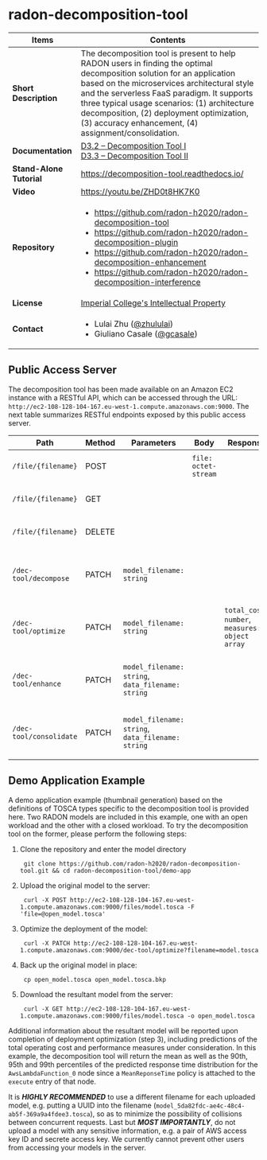 # radon-decomposition-tool

| Items | Contents |
| --- | --- |
| **Short Description** | The decomposition tool is present to help RADON users in finding the optimal decomposition solution for an application based on the microservices architectural style and the serverless FaaS paradigm. It supports three typical usage scenarios: (1) architecture decomposition, (2) deployment optimization, (3) accuracy enhancement, (4) assignment/consolidation. |
| **Documentation** | [D3.2 – Decomposition Tool I](http://radon-h2020.eu/wp-content/uploads/2020/01/D3.2-Decomposition-Tool-I.pdf) <br/> [D3.3 – Decomposition Tool II](https://radon-h2020.eu/wp-content/uploads/2021/09/D3.3-Decomposition-Tool-II.pdf) |
| **Stand-Alone Tutorial** | https://decomposition-tool.readthedocs.io/ |
| **Video** | https://youtu.be/ZHD0t8HK7K0 |
| **Repository** | <ul><li>https://github.com/radon-h2020/radon-decomposition-tool</li><li>https://github.com/radon-h2020/radon-decomposition-plugin</li><li>https://github.com/radon-h2020/radon-decomposition-enhancement</li><li>https://github.com/radon-h2020/radon-decomposition-interference</li></ul> |
| **License** | [Imperial College's Intellectual Property](https://www.imperial.tech/available-technologies/serverless-optimisation-tool/) |
| **Contact**| <ul><li>Lulai Zhu ([@zhululai](https://github.com/zhululai))</li><li>Giuliano Casale ([@gcasale](https://github.com/gcasale))</li></ul> |

## Public Access Server
The decomposition tool has been made available on an Amazon EC2 instance with a RESTful API, which can be accessed through the URL: `http://ec2-108-128-104-167.eu-west-1.compute.amazonaws.com:9000`. The next table summarizes RESTful endpoints exposed by this public access server.

| Path | Method | Parameters | Body | Response | Description |
| --- | --- | --- | --- | --- | --- |
| `/file/{filename}` | POST |  | `file: octet-stream` |  | Upload a file to the server |
| `/file/{filename}` | GET |  |  |  | Download a file from the server |
| `/file/{filename}` | DELETE |  |  |  | Delete a file in the server |
| `/dec-tool/decompose` | PATCH | `model_filename: string` |  |  | Decompose the architecture of a RADON model |
| `/dec-tool/optimize` | PATCH | `model_filename: string` |  | `total_cost: number`, `measures: object array` | Optimize the deployment of a RADON model |
| `/dec-tool/enhance` | PATCH | `model_filename: string`, `data_filename: string` |  |  | Enhance the accuracy of a RADON model |
| `/dec-tool/consolidate` | PATCH | `model_filename: string`, `data_filename: string` |  |  | Consolidate the assignment of a RADON model |

## Demo Application Example
A demo application example (thumbnail generation) based on the definitions of TOSCA types specific to the decomposition tool is provided here. Two RADON models are included in this example, one with an open workload and the other with a closed workload. To try the decomposition tool on the former, please perform the following steps:
1. Clone the repository and enter the model directory

		git clone https://github.com/radon-h2020/radon-decomposition-tool.git && cd radon-decomposition-tool/demo-app
2. Upload the original model to the server:

		curl -X POST http://ec2-108-128-104-167.eu-west-1.compute.amazonaws.com:9000/files/model.tosca -F 'file=@open_model.tosca'
3. Optimize the deployment of the model:

		curl -X PATCH http://ec2-108-128-104-167.eu-west-1.compute.amazonaws.com:9000/dec-tool/optimize?filename=model.tosca
4. Back up the original model in place:

		cp open_model.tosca open_model.tosca.bkp
5. Download the resultant model from the server:

		curl -X GET http://ec2-108-128-104-167.eu-west-1.compute.amazonaws.com:9000/files/model.tosca -o open_model.tosca
Additional information about the resultant model will be reported upon completion of deployment optimization (step 3), including predictions of the total operating cost and performance measures under consideration. In this example, the decomposition tool will return the mean as well as the 90th, 95th and 99th percentiles of the predicted response time distribution for the `AwsLambdaFunction_0` node since a `MeanReponseTime` policy is attached to the `execute` entry of that node.

It is ***HIGHLY RECOMMENDED*** to use a different filename for each uploaded model, e.g. putting a UUID into the filename (`model_5da82fdc-ae4c-48c4-ab5f-369a9a4fdee3.tosca`), so as to minimize the possibility of collisions between concurrent requests. Last but ***MOST IMPORTANTLY***, do not upload a model with any sensitive information, e.g. a pair of AWS access key ID and secrete access key. We currently cannot prevent other users from accessing your models in the server.
